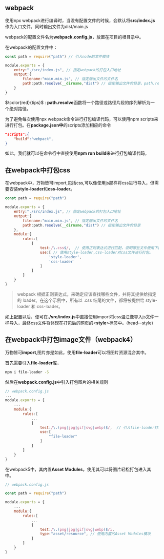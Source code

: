 ## webpack

使用npx webpack进行编译时，当没有配置文件的时候，会默认将**src/index.js**作为入口文件，同时输出文件为dist/main.js

webpack的配置文件名为**webpack.config.js**，放置在项目的根目录中。

在webpack的配置文件中：

```javascript
const path = require("path") // 引入node的文件模块

module.exports = {
    entry:"./src/index.js", // 指定webpack的打包入口地址
    output:{
        filename:"main.min.js", // 指定输出文件的文件名
        path:path.resolve(__dirname,"dist") // 指定输出文件的目录，path.resolve
    }
}

```

$\color{red}{tips}$ : **path.resolve**函数将一个路径或路径片段的序列解析为一个绝对路径。

为了避免每次使用npx webpack命令进行打包编译代码，可以使用npm scripts来进行打包。在**package.json中**的scripts添加相应的命令
```json
"scripts":{
    "build":"webpack",
}
```
如此，我们就可以在命令行中直接使用**npm run build**来进行打包编译代码。

## 在webpack中打包css

在webpack中，万物皆可import,包括css,可以像使用js那样将css进行导入，但需要安装**style-loader**和**css-loader**。

```javascript
const path = require("path")

module.exports = {
    entry:"./src/index.js", // 指定webpack的打包入口地址
    output:{
        filename:"main.min.js", // 指定输出文件的文件名
        path:path.resolve(__dirname,"dist") // 指定输出文件的目录
    },
    module:{
        rules:[
            {
                test:/\.css$/,  // 使用正则表达式进行匹配，说明哪些文件使用下面的规则
                use:[ // 使用style-loader,css-loader对css文件进行打包。
                    'style-loader',
                    'css-loader'
                ]
            }
        ]
    }
}
```
> webpack 根据正则表达式，来确定应该查找哪些文件，并将其提供给指定的 loader。在这个示例中，所有以 .css 结尾的文件，都将被提供给 style-loader 和 css-loader。


如上配置以后，便可在<b>./src/index.js</b>中直接使用import将css温江像导入js文件一样导入，最终css文件将体现在打包后的网页的&lt;**style**&gt;标签中。(head--style)

## 在webpack中打包image文件（webpack4）

万物皆可**import**,图片亦是如此，使用**file-loader**可以将图片资源混合其中。

首先需要引入**file-loader**库，
```bash
npm i file-loader -S
```

然后在**webpack.config.js**中引入打包图片的相关规则

```javascript
// webpack.config.js
...
module.exports = {
    ...
    module:{
        rules:[
            ...
            {
                test:/\.(png|jpg|gif|svg|webp)$/,  // 引入file-loader打包规则，使其对图片资源进行打包。
                use:[
                    "file-loader"
                ]
            }
        ]
    }
}

```

在webpack5中，其内置**Asset Modules**，使用其可以将图片轻松打包进入其中。
```javascript
// webpack.config.js 

const path = require("path")

module.exports = {
    ...
    module:{
        rules:[
            ...
            {
                test:/\.(png|jpg|gif|svg|webp)$/i,
                type:"asset/resource", // 使用内置的Asset Modules模块
            }
        ]
    }
}

```
